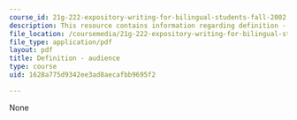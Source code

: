 ```yaml
---
course_id: 21g-222-expository-writing-for-bilingual-students-fall-2002
description: This resource contains information regarding definition - audience.
file_location: /coursemedia/21g-222-expository-writing-for-bilingual-students-fall-2002/1628a775d9342ee3ad8aecafbb9695f2_MIT21G_222F02_definitionau.pdf
file_type: application/pdf
layout: pdf
title: Definition - audience
type: course
uid: 1628a775d9342ee3ad8aecafbb9695f2

---
```

None